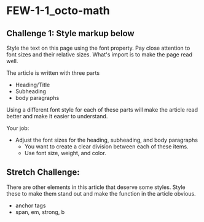 # FEW-1-1_octo-math
## Challenge 1: Style markup below

Style the text on this page using the font property.
Pay close attention to font sizes and their relative sizes.
What's import is to make the page read well.

The article is written with three parts

- Heading/Title
- Subheading
- body paragraphs

Using a different font style for each of these parts will
make the article read better and make it easier to understand.

Your job:

- Adjust the font sizes for the heading, subheading, and body paragraphs
	- You want to create a clear division between each of these items.
	- Use font size, weight, and color.

## Stretch Challenge:

There are other elements in this article that deserve some styles.
Style these to make them stand out and make the function in the
article obvious.

- anchor tags <a>
- span, em, strong, b
